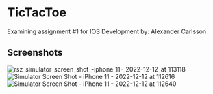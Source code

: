 # TicTacToe
Examining assignment #1 for IOS Development
by: Alexander Carlsson
       
## Screenshots

![rsz_simulator_screen_shot_-_iphone_11_-_2022-12-12_at_113118](https://user-images.githubusercontent.com/47304533/207023577-6b0624f0-8c38-4f44-9e80-0e8d62288044.jpg)
![Simulator Screen Shot - iPhone 11 - 2022-12-12 at 112616](https://user-images.githubusercontent.com/47304533/207023195-e123f1a8-108c-498a-97c8-8b955378ba28.jpg)
![Simulator Screen Shot - iPhone 11 - 2022-12-12 at 112640](https://user-images.githubusercontent.com/47304533/207023199-c1257068-1cbd-4170-8633-abf0f773effc.jpg)
